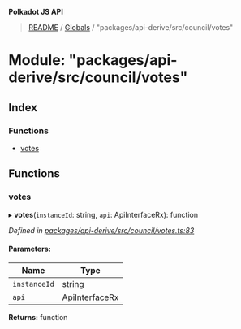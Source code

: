 **Polkadot JS API**

> [README](../README.md) / [Globals](../globals.md) / "packages/api-derive/src/council/votes"

# Module: "packages/api-derive/src/council/votes"

## Index

### Functions

* [votes](_packages_api_derive_src_council_votes_.md#votes)

## Functions

### votes

▸ **votes**(`instanceId`: string, `api`: ApiInterfaceRx): function

*Defined in [packages/api-derive/src/council/votes.ts:83](https://github.com/polkadot-js/api/blob/0c4cc51f7/packages/api-derive/src/council/votes.ts#L83)*

#### Parameters:

Name | Type |
------ | ------ |
`instanceId` | string |
`api` | ApiInterfaceRx |

**Returns:** function
